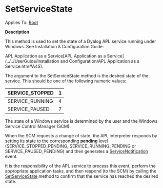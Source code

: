 




<h1 class="heading"><span class="name">SetServiceState</span></h1>

Applies To: [Root](./root.md)


**Description**


This method is used to set the state of a Dyalog APL service running under Windows. See 
Installation & Configuration Guide: 

APL Application as a Service[APL Application as a Service](../../UserGuide/Installation and Configuration/APL Application as a Service.htm#A4S).


The argument to the SetServiceState method is the desired state of the service. This should be one of the following numeric values:


| SERVICE_STOPPED | 1 |
| --- | ---  |
| SERVICE_RUNNING | 4 |
| SERVICE_PAUSED | 7 |



The state of a Windows service is determined by the user and the Windows Service Control Manager (SCM).


When the SCM requests a change of state, the APL interpreter responds by setting its state to the corresponding **pending** level (SERVICE_STOPPED_PENDING, SERVICE_RUNNING_PENDING or SERVICE_PAUSED_PENDING) and then generates a [ServiceNotification](./servicenotification.md) event.


It is the responsibility of the APL service to process this event, perform the appropriate application tasks, and then respond (to the SCM) by calling the [SetServiceState](./setservicestate.md) method to confirm that the service has reached the desired state.


